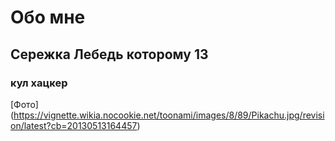 # Обо мне 

## Сережка Лебедь которому 13 

### кул хацкер 

[Фото] (https://vignette.wikia.nocookie.net/toonami/images/8/89/Pikachu.jpg/revision/latest?cb=20130513164457)
